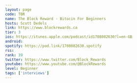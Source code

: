 ```yaml
---
layout: page
code: TBR
name: The Block Reward - Bitocin For Beginners
hosts: Scott Dedels
link: https://www.blockrewards.ca
tier: 3
ios: https://itunes.apple.com/podcast/id1708082630?l=en-GB
android:
spotify: https://pod.link/1708082630.spotify
rss:
rank: 39
twitter: https://www.twitter.com/Block_Rewards
youtube: https://www.youtube.com/@BlockRewards
level: Beginner
tags: ['interviews']
---
```

